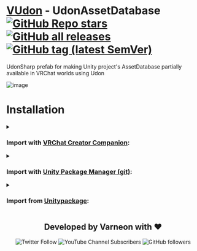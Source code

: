 <div>

# [VUdon](https://github.com/Varneon/VUdon) - UdonAssetDatabase [![GitHub Repo stars](https://img.shields.io/github/stars/Varneon/VUdon-UdonAssetDatabase?style=flat&label=Stars)](https://github.com/Varneon/VUdon-UdonAssetDatabase/stargazers) [![GitHub all releases](https://img.shields.io/github/downloads/Varneon/VUdon-UdonAssetDatabase/total?color=blue&label=Downloads&style=flat)](https://github.com/Varneon/VUdon-UdonAssetDatabase/releases) [![GitHub tag (latest SemVer)](https://img.shields.io/github/v/tag/Varneon/VUdon-UdonAssetDatabase?color=blue&label=Release&sort=semver&style=flat)](https://github.com/Varneon/VUdon-UdonAssetDatabase/releases/latest)

</div>

UdonSharp prefab for making Unity project's AssetDatabase partially available in VRChat worlds using Udon

![image](https://github.com/Varneon/VUdon-UdonAssetDatabase/assets/26690821/17bee9f8-5eaf-4b1f-b78b-6008c1a2f518)

# Installation

<details><summary>

### Import with [VRChat Creator Companion](https://vcc.docs.vrchat.com/vpm/packages#user-packages):</summary>

> 1. Download `com.varneon.vudon.udon-asset-database.zip` from [here](https://github.com/Varneon/VUdon-UdonAssetDatabase/releases/latest)
> 2. Unpack the .zip somewhere
> 3. In VRChat Creator Companion, navigate to `Settings` > `User Packages` > `Add`
> 4. Navigate to the unpacked folder, `com.varneon.vudon.udon-asset-database` and click `Select Folder`
> 5. `VUdon - UdonAssetDatabase` should now be visible under `Local User Packages` in the project view in VRChat Creator Companion
> 6. Click `Add`

</details><details><summary>

### Import with [Unity Package Manager (git)](https://docs.unity3d.com/2019.4/Documentation/Manual/upm-ui-giturl.html):</summary>

> 1. In the Unity toolbar, select `Window` > `Package Manager` > `[+]` > `Add package from git URL...` 
> 2. Copy and paste the following link into the URL input field: <pre lang="md">https://github.com/Varneon/VUdon-UdonAssetDatabase.git?path=/Packages/com.varneon.vudon.udon-asset-database</pre>

</details><details><summary>

### Import from [Unitypackage](https://docs.unity3d.com/2019.4/Documentation/Manual/AssetPackagesImport.html):</summary>

> 1. Download latest `com.varneon.vudon.udon-asset-database.unitypackage` from [here](https://github.com/Varneon/VUdon-UdonAssetDatabase/releases/latest)
> 2. Import the downloaded .unitypackage into your Unity project

</details>

<div align="center">

## Developed by Varneon with :hearts:

![Twitter Follow](https://img.shields.io/twitter/follow/Varneon?color=%231c9cea&label=%40Varneon&logo=Twitter&style=for-the-badge)
![YouTube Channel Subscribers](https://img.shields.io/youtube/channel/subscribers/UCKTxeXy7gyaxr-YA9qGWOYg?color=%23FF0000&label=Varneon&logo=YouTube&style=for-the-badge)
![GitHub followers](https://img.shields.io/github/followers/Varneon?color=%23303030&label=Varneon&logo=GitHub&style=for-the-badge)

</div>
